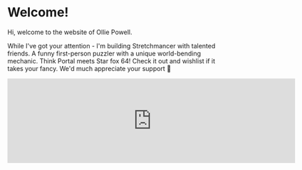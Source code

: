 
# Welcome!

Hi, welcome to the website of Ollie Powell. 

While I've got your attention - I'm building Stretchmancer with talented friends. A funny first-person puzzler with a unique world-bending mechanic. Think Portal meets Star fox 64! Check it out and wishlist if it takes your fancy. We'd much appreciate your support 🙏

<iframe src="https://store.steampowered.com/widget/2929290/" frameborder="0" width="646" height="190"></iframe>